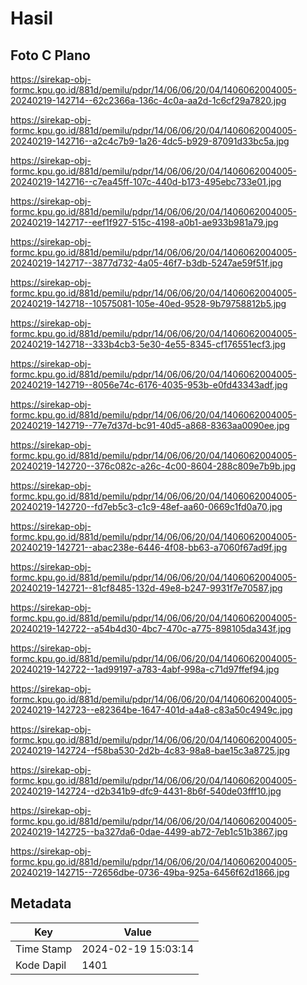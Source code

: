 # Hasil

## Foto C Plano

https://sirekap-obj-formc.kpu.go.id/881d/pemilu/pdpr/14/06/06/20/04/1406062004005-20240219-142714--62c2366a-136c-4c0a-aa2d-1c6cf29a7820.jpg

https://sirekap-obj-formc.kpu.go.id/881d/pemilu/pdpr/14/06/06/20/04/1406062004005-20240219-142716--a2c4c7b9-1a26-4dc5-b929-87091d33bc5a.jpg

https://sirekap-obj-formc.kpu.go.id/881d/pemilu/pdpr/14/06/06/20/04/1406062004005-20240219-142716--c7ea45ff-107c-440d-b173-495ebc733e01.jpg

https://sirekap-obj-formc.kpu.go.id/881d/pemilu/pdpr/14/06/06/20/04/1406062004005-20240219-142717--eef1f927-515c-4198-a0b1-ae933b981a79.jpg

https://sirekap-obj-formc.kpu.go.id/881d/pemilu/pdpr/14/06/06/20/04/1406062004005-20240219-142717--3877d732-4a05-46f7-b3db-5247ae59f51f.jpg

https://sirekap-obj-formc.kpu.go.id/881d/pemilu/pdpr/14/06/06/20/04/1406062004005-20240219-142718--10575081-105e-40ed-9528-9b79758812b5.jpg

https://sirekap-obj-formc.kpu.go.id/881d/pemilu/pdpr/14/06/06/20/04/1406062004005-20240219-142718--333b4cb3-5e30-4e55-8345-cf176551ecf3.jpg

https://sirekap-obj-formc.kpu.go.id/881d/pemilu/pdpr/14/06/06/20/04/1406062004005-20240219-142719--8056e74c-6176-4035-953b-e0fd43343adf.jpg

https://sirekap-obj-formc.kpu.go.id/881d/pemilu/pdpr/14/06/06/20/04/1406062004005-20240219-142719--77e7d37d-bc91-40d5-a868-8363aa0090ee.jpg

https://sirekap-obj-formc.kpu.go.id/881d/pemilu/pdpr/14/06/06/20/04/1406062004005-20240219-142720--376c082c-a26c-4c00-8604-288c809e7b9b.jpg

https://sirekap-obj-formc.kpu.go.id/881d/pemilu/pdpr/14/06/06/20/04/1406062004005-20240219-142720--fd7eb5c3-c1c9-48ef-aa60-0669c1fd0a70.jpg

https://sirekap-obj-formc.kpu.go.id/881d/pemilu/pdpr/14/06/06/20/04/1406062004005-20240219-142721--abac238e-6446-4f08-bb63-a7060f67ad9f.jpg

https://sirekap-obj-formc.kpu.go.id/881d/pemilu/pdpr/14/06/06/20/04/1406062004005-20240219-142721--81cf8485-132d-49e8-b247-9931f7e70587.jpg

https://sirekap-obj-formc.kpu.go.id/881d/pemilu/pdpr/14/06/06/20/04/1406062004005-20240219-142722--a54b4d30-4bc7-470c-a775-898105da343f.jpg

https://sirekap-obj-formc.kpu.go.id/881d/pemilu/pdpr/14/06/06/20/04/1406062004005-20240219-142722--1ad99197-a783-4abf-998a-c71d97ffef94.jpg

https://sirekap-obj-formc.kpu.go.id/881d/pemilu/pdpr/14/06/06/20/04/1406062004005-20240219-142723--e82364be-1647-401d-a4a8-c83a50c4949c.jpg

https://sirekap-obj-formc.kpu.go.id/881d/pemilu/pdpr/14/06/06/20/04/1406062004005-20240219-142724--f58ba530-2d2b-4c83-98a8-bae15c3a8725.jpg

https://sirekap-obj-formc.kpu.go.id/881d/pemilu/pdpr/14/06/06/20/04/1406062004005-20240219-142724--d2b341b9-dfc9-4431-8b6f-540de03fff10.jpg

https://sirekap-obj-formc.kpu.go.id/881d/pemilu/pdpr/14/06/06/20/04/1406062004005-20240219-142725--ba327da6-0dae-4499-ab72-7eb1c51b3867.jpg

https://sirekap-obj-formc.kpu.go.id/881d/pemilu/pdpr/14/06/06/20/04/1406062004005-20240219-142715--72656dbe-0736-49ba-925a-6456f62d1866.jpg


## Metadata

| Key        | Value               |
| ---------- | ------------------- |
| Time Stamp | 2024-02-19 15:03:14 |
| Kode Dapil | 1401                |



